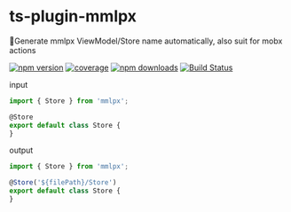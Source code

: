 # ts-plugin-mmlpx
🤖Generate mmlpx ViewModel/Store name automatically, also suit for mobx actions

[![npm version](https://img.shields.io/npm/v/ts-plugin-mmlpx.svg?style=flat-square)](https://www.npmjs.com/package/ts-plugin-mmlpx)
[![coverage](https://img.shields.io/codecov/c/github/mmlpx/ts-plugin-mmlpx.svg?style=flat-square)](https://codecov.io/gh/mmlpx/ts-plugin-mmlpx)
[![npm downloads](https://img.shields.io/npm/dt/ts-plugin-mmlpx.svg?style=flat-square)](https://www.npmjs.com/package/ts-plugin-mmlpx)
[![Build Status](https://img.shields.io/travis/mmlpx/ts-plugin-mmlpx.svg?style=flat-square)](https://travis-ci.org/mmlpx/ts-plugin-mmlpx)

input
```ts
import { Store } from 'mmlpx';

@Store
export default class Store {
}
```

output
```ts
import { Store } from 'mmlpx';

@Store('${filePath}/Store')
export default class Store {
}
```


